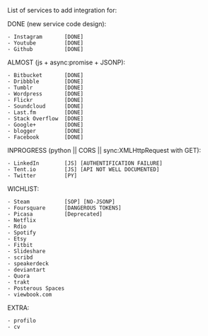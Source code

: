 List of services to add integration for:

DONE (new service code design):

    - Instagram       [DONE]
    - Youtube         [DONE]
    - Github          [DONE]

ALMOST (js + async:promise + JSONP):

    - Bitbucket       [DONE]
    - Dribbble        [DONE]
    - Tumblr          [DONE]
    - Wordpress       [DONE]
    - Flickr          [DONE]
    - Soundcloud      [DONE]
    - Last.fm         [DONE]
    - Stack Overflow  [DONE]
    - Google+         [DONE]
    - blogger         [DONE]
    - Facebook        [DONE]

INPROGRESS (python || CORS || sync:XMLHttpRequest with GET):

    - LinkedIn        [JS] [AUTHENTIFICATION FAILURE]
    - Tent.io         [JS] [API NOT WELL DOCUMENTED]
    - Twitter         [PY]

WICHLIST:

    - Steam           [SOP] [NO-JSONP]
    - Foursquare      [DANGEROUS TOKENS]
    - Picasa          [Deprecated]
    - Netflix
    - Rdio
    - Spotify
    - Etsy
    - Fitbit
    - Slideshare
    - scribd
    - speakerdeck
    - deviantart
    - Quora
    - trakt
    - Posterous Spaces
    - viewbook.com

EXTRA:

    - profilo
    - cv
